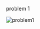 problem 1

![problem1](https://github.com/modamaan/coding_challenge/assets/121436543/f229eeb7-c6a3-497b-be9f-d1222cfd996f)
